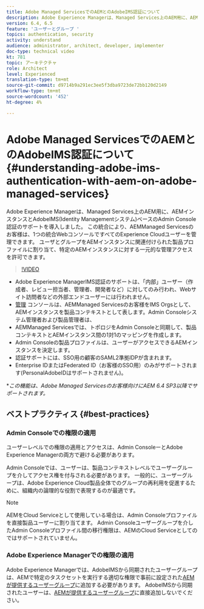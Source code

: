 ```yaml
---
title: Adobe Managed ServicesでのAEMとのAdobeIMS認証について
description: Adobe Experience Managerは、Managed Services上のAEM用に、AEMインスタンスとAdobeIMS(Identity Managementシステム)ベースのAdmin Console認証のサポートを導入しました。   この統合により、AEMManaged Servicesのお客様は、1つの統合WebコンソールですべてのExperience Cloudユーザーを管理できます。 ユーザとグループは、AEMインスタンスに関連付けられた製品プロファイルに割り当てることができ、特定のAEMインスタンスに対する一元的な管理アクセスを許可できます。
version: 6.4, 6.5
feature: 'ユーザーとグループ '
topics: authentication, security
activity: understand
audience: administrator, architect, developer, implementer
doc-type: technical video
kt: 781
topic: アーキテクチャ
role: Architect
level: Experienced
translation-type: tm+mt
source-git-commit: d9714b9a291ec3ee5f3dba9723de72bb120d2149
workflow-type: tm+mt
source-wordcount: '452'
ht-degree: 4%

---
```



# Adobe Managed ServicesでのAEMとのAdobeIMS認証について{#understanding-adobe-ims-authentication-with-aem-on-adobe-managed-services}

Adobe Experience Managerは、Managed Services上のAEM用に、AEMインスタンスとAdobeIMS(Identity Managementシステム)ベースのAdmin Console認証のサポートを導入しました。   この統合により、AEMManaged Servicesのお客様は、1つの統合WebコンソールですべてのExperience Cloudユーザーを管理できます。 ユーザとグループをAEMインスタンスに関連付けられた製品プロファイルに割り当て、特定のAEMインスタンスに対する一元的な管理アクセスを許可できます。

>[!VIDEO](https://video.tv.adobe.com/v/26170?quality=12&learn=on)

* Adobe Experience ManagerIMS認証のサポートは、「内部」ユーザー（作成者、レビュー担当者、管理者、開発者など）に対してのみ行われ、Webサイト訪問者などの外部エンドユーザーには行われません。
* [管理](https://adminconsole.adobe.com/) コンソールは、AEMManaged Servicesのお客様をIMS Orgsとして、AEMインスタンスを製品コンテキストとして表します。Admin Consoleシステム管理者および製品管理者は、
* AEMManaged Servicesでは、トポロジをAdmin Consoleと同期して、製品コンテキストとAEMインスタンス間の1対1のマッピングを作成します。
* Admin Consoleの製品プロファイルは、ユーザーがアクセスできるAEMインスタンスを決定します。
* 認証サポートには、SSO用の顧客のSAML2準拠IDPが含まれます。
* Enterprise IDまたはFederated ID（お客様のSSO用）のみがサポートされます(PersonalAdobeIDはサポートされません)。

**この機能は、Adobe Managed Servicesのお客様向けにAEM 6.4 SP3以降でサポートされます。*

## ベストプラクティス {#best-practices}

### Admin Consoleでの権限の適用

ユーザーレベルでの権限の適用とアクセスは、Admin ConsoleーとAdobe Experience Managerの両方で避ける必要があります。

Admin Consoleでは、ユーザーは、製品コンテキストレベルでユーザーグループを介してアクセス権を付与される必要があります。 一般的に、ユーザーグループは、Adobe Experience Cloud製品全体でのグループの再利用を促進するために、組織内の論理的な役割で表現するのが最適です。

>[!NOTE]
>
> AEMをCloud Serviceとして使用している場合は、Admin Consoleプロファイルを直接製品ユーザーに割り当てます。 Admin Consoleユーザーグループを介したAdmin Consoleプロファイル間の移行権限は、AEMのCloud Serviceとしてのではサポートされていません。

### Adobe Experience Managerでの権限の適用

Adobe Experience Managerでは、AdobeIMSから同期されたユーザーグループは、AEMで特定のタスクセットを実行する適切な権限で事前に設定された[AEMが提供するユーザーグループ](https://helpx.adobe.com/jp/experience-manager/6-4/sites/administering/using/security.html)に追加する必要があります。 AdobeIMSから同期されたユーザーは、[AEMが提供するユーザーグループ](https://helpx.adobe.com/experience-manager/6-4/sites/administering/using/security.html)に直接追加しないでください。
